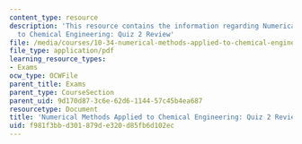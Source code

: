```yaml
---
content_type: resource
description: 'This resource contains the information regarding Numerical Methods Applied
  to Chemical Engineering: Quiz 2 Review'
file: /media/courses/10-34-numerical-methods-applied-to-chemical-engineering-fall-2015/f981f3bbd301879de320d85fb6d102ec_MIT10_34F15_ReviewQuiz2.pdf
file_type: application/pdf
learning_resource_types:
- Exams
ocw_type: OCWFile
parent_title: Exams
parent_type: CourseSection
parent_uid: 9d170d87-3c6e-62d6-1144-57c45b4ea687
resourcetype: Document
title: 'Numerical Methods Applied to Chemical Engineering: Quiz 2 Review'
uid: f981f3bb-d301-879d-e320-d85fb6d102ec
---
```

